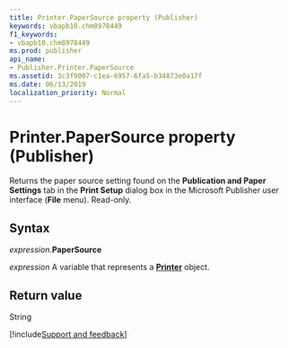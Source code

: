 ```yaml
---
title: Printer.PaperSource property (Publisher)
keywords: vbapb10.chm8978449
f1_keywords:
- vbapb10.chm8978449
ms.prod: publisher
api_name:
- Publisher.Printer.PaperSource
ms.assetid: 3c3f9007-c1ea-6957-6fa5-b34873e0a17f
ms.date: 06/13/2019
localization_priority: Normal
---
```



# Printer.PaperSource property (Publisher)

Returns the paper source setting found on the **Publication and Paper Settings** tab in the **Print Setup** dialog box in the Microsoft Publisher user interface (**File** menu). Read-only.


## Syntax

_expression_.**PaperSource**

_expression_ A variable that represents a **[Printer](Publisher.Printer.md)** object.


## Return value

String

[!include[Support and feedback](~/includes/feedback-boilerplate.md)]